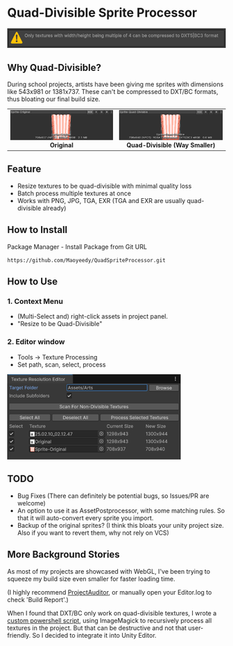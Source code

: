 # Quad-Divisible Sprite Processor

<img src="Documentation~/editor-warning.png" width="600" alt="Editor Warning"/>

## Why Quad-Divisible?

During school projects, artists have been giving me sprites with dimensions like 543x981 or 1381x737. These can't be compressed to DXT/BC formats, thus bloating our final build size.

<div align="center">
  <table>
    <tr>
      <td align="center"><img src="Documentation~/size-original.png" width="400" alt="Original texture"/><br><b>Original</b></td>
      <td align="center"><img src="Documentation~/size-quad-divisible.png" width="400" alt="Quad-divisible texture"/><br><b>Quad-Divisible (Way Smaller)</b></td>
    </tr>
  </table>
</div>

## Feature

- Resize textures to be quad-divisible with minimal quality loss
- Batch process multiple textures at once
- Works with PNG, JPG, TGA, EXR (TGA and EXR are usually quad-divisible already)

## How to Install

Package Manager - Install Package from Git URL
```
https://github.com/Maoyeedy/QuadSpriteProcessor.git
```

## How to Use

### 1. Context Menu
- (Multi-Select and) right-click assets in project panel.
- "Resize to be Quad-Divisible"

### 2. Editor window
- Tools → Texture Processing
- Set path, scan, select, process

 <img src="Documentation~/editor-window.png" width="400" alt="Editor Warning"/>

## TODO
- Bug Fixes (There can definitely be potential bugs, so Issues/PR are welcome)
- An option to use it as AssetPostprocessor, with some matching rules. So that it will auto-convert every sprite you import.
- Backup of the original sprites? (I think this bloats your unity project size. Also if you want to revert them, why not rely on VCS)

## More Background Stories

As most of my projects are showcased with WebGL, I've been trying to squeeze my build size even smaller for faster loading time.

(I highly recommend [ProjectAuditor](https://github.com/Unity-Technologies/ProjectAuditor), or manually open your Editor.log to check 'Build Report'.)

When I found that DXT/BC only work on quad-divisible textures, I wrote a [custom powershell script](https://gist.github.com/Maoyeedy/769ad8f2f4faf3f5c219b07658bc3880), using ImageMagick to recursively process all textures in the project. But that can be destructive and not that user-friendly. So I decided to integrate it into Unity Editor.
